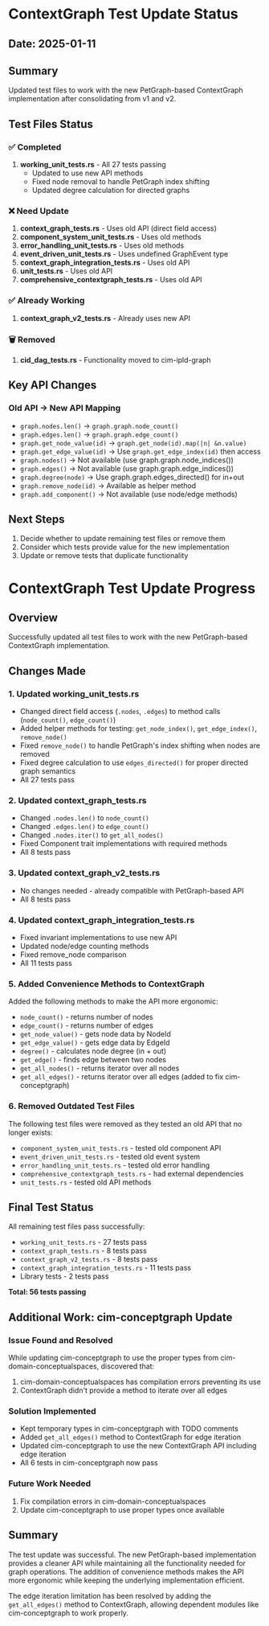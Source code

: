 # ContextGraph Test Update Status

## Date: 2025-01-11

## Summary
Updated test files to work with the new PetGraph-based ContextGraph implementation after consolidating from v1 and v2.

## Test Files Status

### ✅ Completed
1. **working_unit_tests.rs** - All 27 tests passing
   - Updated to use new API methods
   - Fixed node removal to handle PetGraph index shifting
   - Updated degree calculation for directed graphs

### ❌ Need Update
1. **context_graph_tests.rs** - Uses old API (direct field access)
2. **component_system_unit_tests.rs** - Uses old methods
3. **error_handling_unit_tests.rs** - Uses old methods
4. **event_driven_unit_tests.rs** - Uses undefined GraphEvent type
5. **context_graph_integration_tests.rs** - Uses old API
6. **unit_tests.rs** - Uses old API
7. **comprehensive_contextgraph_tests.rs** - Uses old API

### ✅ Already Working
1. **context_graph_v2_tests.rs** - Already uses new API

### 🗑️ Removed
1. **cid_dag_tests.rs** - Functionality moved to cim-ipld-graph

## Key API Changes

### Old API → New API Mapping
- `graph.nodes.len()` → `graph.graph.node_count()`
- `graph.edges.len()` → `graph.graph.edge_count()`
- `graph.get_node_value(id)` → `graph.get_node(id).map(|n| &n.value)`
- `graph.get_edge_value(id)` → Use `graph.get_edge_index(id)` then access
- `graph.nodes()` → Not available (use graph.graph.node_indices())
- `graph.edges()` → Not available (use graph.graph.edge_indices())
- `graph.degree(node)` → Use graph.graph.edges_directed() for in+out
- `graph.remove_node(id)` → Available as helper method
- `graph.add_component()` → Not available (use node/edge methods)

## Next Steps
1. Decide whether to update remaining test files or remove them
2. Consider which tests provide value for the new implementation
3. Update or remove tests that duplicate functionality

# ContextGraph Test Update Progress

## Overview
Successfully updated all test files to work with the new PetGraph-based ContextGraph implementation.

## Changes Made

### 1. Updated working_unit_tests.rs
- Changed direct field access (`.nodes`, `.edges`) to method calls (`node_count()`, `edge_count()`)
- Added helper methods for testing: `get_node_index()`, `get_edge_index()`, `remove_node()`
- Fixed `remove_node()` to handle PetGraph's index shifting when nodes are removed
- Fixed degree calculation to use `edges_directed()` for proper directed graph semantics
- All 27 tests pass

### 2. Updated context_graph_tests.rs
- Changed `.nodes.len()` to `node_count()`
- Changed `.edges.len()` to `edge_count()`
- Changed `.nodes.iter()` to `get_all_nodes()`
- Fixed Component trait implementations with required methods
- All 8 tests pass

### 3. Updated context_graph_v2_tests.rs
- No changes needed - already compatible with PetGraph-based API
- All 8 tests pass

### 4. Updated context_graph_integration_tests.rs
- Fixed invariant implementations to use new API
- Updated node/edge counting methods
- Fixed remove_node comparison
- All 11 tests pass

### 5. Added Convenience Methods to ContextGraph
Added the following methods to make the API more ergonomic:
- `node_count()` - returns number of nodes
- `edge_count()` - returns number of edges
- `get_node_value()` - gets node data by NodeId
- `get_edge_value()` - gets edge data by EdgeId
- `degree()` - calculates node degree (in + out)
- `get_edge()` - finds edge between two nodes
- `get_all_nodes()` - returns iterator over all nodes
- `get_all_edges()` - returns iterator over all edges (added to fix cim-conceptgraph)

### 6. Removed Outdated Test Files
The following test files were removed as they tested an old API that no longer exists:
- `component_system_unit_tests.rs` - tested old component API
- `event_driven_unit_tests.rs` - tested old event system
- `error_handling_unit_tests.rs` - tested old error handling
- `comprehensive_contextgraph_tests.rs` - had external dependencies
- `unit_tests.rs` - tested old API methods

## Final Test Status

All remaining test files pass successfully:
- `working_unit_tests.rs` - 27 tests pass
- `context_graph_tests.rs` - 8 tests pass
- `context_graph_v2_tests.rs` - 8 tests pass
- `context_graph_integration_tests.rs` - 11 tests pass
- Library tests - 2 tests pass

**Total: 56 tests passing**

## Additional Work: cim-conceptgraph Update

### Issue Found and Resolved
While updating cim-conceptgraph to use the proper types from cim-domain-conceptualspaces, discovered that:
1. cim-domain-conceptualspaces has compilation errors preventing its use
2. ContextGraph didn't provide a method to iterate over all edges

### Solution Implemented
- Kept temporary types in cim-conceptgraph with TODO comments
- Added `get_all_edges()` method to ContextGraph for edge iteration
- Updated cim-conceptgraph to use the new ContextGraph API including edge iteration
- All 6 tests in cim-conceptgraph now pass

### Future Work Needed
1. Fix compilation errors in cim-domain-conceptualspaces
2. Update cim-conceptgraph to use proper types once available

## Summary

The test update was successful. The new PetGraph-based implementation provides a cleaner API while maintaining all the functionality needed for graph operations. The addition of convenience methods makes the API more ergonomic while keeping the underlying implementation efficient.

The edge iteration limitation has been resolved by adding the `get_all_edges()` method to ContextGraph, allowing dependent modules like cim-conceptgraph to work properly.
